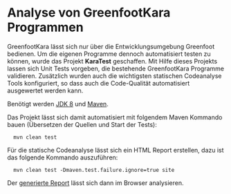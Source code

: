 Analyse von GreenfootKara Programmen
====================================

GreenfootKara lässt sich nur über die Entwicklungsumgebung Greenfoot bedienen. Um die eigenen 
Programme dennoch automatisiert testen zu können, wurde das Projekt **KaraTest** geschaffen. 
Mit Hilfe dieses Projekts lassen sich Unit Tests vorgeben, die bestehende GreenfootKara
Programme validieren. Zusätzlich wurden auch die wichtigsten statischen Codeanalyse Tools 
konfiguriert, so dass auch die Code-Qualität automatisiert ausgewertet werden kann.

Benötigt werden [JDK 8](http://www.java.com) und [Maven](http://maven.apache.org/).

Das Projekt lässt sich damit automatisiert mit folgendem Maven Kommando bauen 
(Übersetzen der Quellen und Start der Tests):

```
  mvn clean test
```

Für die statische Codeanalyse lässt sich ein HTML Report erstellen, dazu ist das folgende Kommando 
auszuführen: 

```
  mvn clean test -Dmaven.test.failure.ignore=true site
```

Der [generierte Report](target/site/index.html) lässt sich dann im Browser analysieren. 